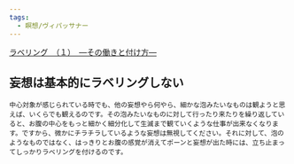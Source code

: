 ```yaml
---
tags:
  - 瞑想/ヴィパッサナー
---
```

[ラベリング　（１）　―その働きと付け方―](https://www.satisati.jp/category13/category18/entry113.html)

## 妄想は基本的にラベリングしない

```
中心対象が感じられている時でも、他の妄想やら何やら、細かな泡みたいなものは観ようと思えば、いくらでも観えるのです。その泡みたいなものに対して行ったり来たりを繰り返していると、お腹の中心をもっと細かく細分化して生滅まで観ていくような仕事が出来なくなります。ですから、微かにチラチラしているような妄想は無視してください。それに対して、泡のようなものではなく、はっきりとお腹の感覚が消えてポーンと妄想が出た時には、立ち止まってしっかりラベリングを付けるのです。
```

